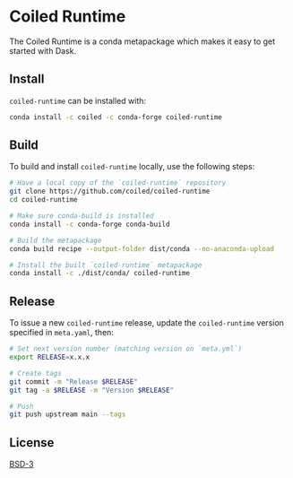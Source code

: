 # Coiled Runtime

The Coiled Runtime is a conda metapackage which makes it easy to get started with Dask.

## Install

`coiled-runtime` can be installed with:

```bash
conda install -c coiled -c conda-forge coiled-runtime
```

## Build

To build and install `coiled-runtime` locally, use the following steps:

```bash
# Have a local copy of the `coiled-runtime` repository
git clone https://github.com/coiled/coiled-runtime
cd coiled-runtime

# Make sure conda-build is installed
conda install -c conda-forge conda-build

# Build the metapackage
conda build recipe --output-folder dist/conda --no-anaconda-upload

# Install the built `coiled-runtime` metapackage
conda install -c ./dist/conda/ coiled-runtime
```

## Release

To issue a new `coiled-runtime` release, update the `coiled-runtime` version specified in `meta.yaml`, then:

```bash
# Set next version number (matching version on `meta.yml`)
export RELEASE=x.x.x

# Create tags
git commit -m "Release $RELEASE"
git tag -a $RELEASE -m "Version $RELEASE"

# Push
git push upstream main --tags
```

## License

[BSD-3](LICENSE)
